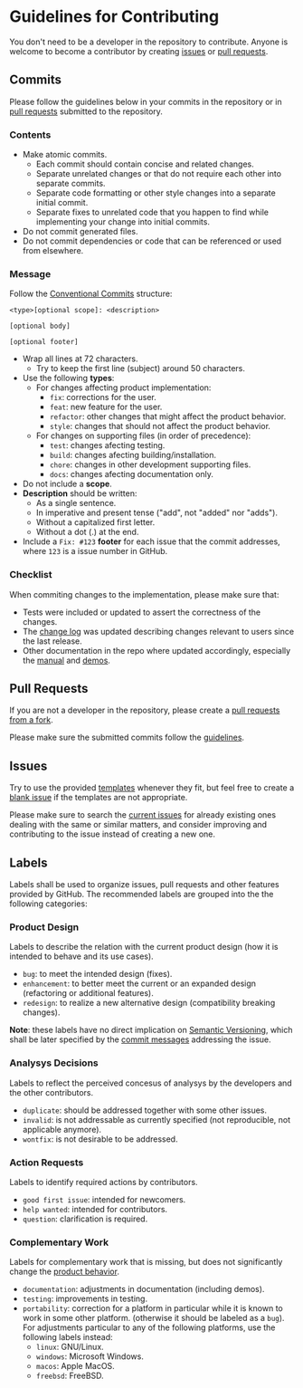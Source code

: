 Guidelines for Contributing
===========================

You don't need to be a developer in the repository to contribute.
Anyone is welcome to become a contributor by creating [issues](#issues) or [pull requests](#pullrequests).

Commits
-------

Please follow the guidelines below in your commits in the repository or in [pull requests](#pullrequests) submitted to the repository.

### Contents

- Make atomic commits.
  - Each commit should contain concise and related changes.
  - Separate unrelated changes or that do not require each other into separate commits.
  - Separate code formatting or other style changes into a separate initial commit.
  - Separate fixes to unrelated code that you happen to find while implementing your change into initial commits.
- Do not commit generated files.
- Do not commit dependencies or code that can be referenced or used from elsewhere.

### Message

Follow the [Conventional Commits](https://conventionalcommits.org/) structure:

```
<type>[optional scope]: <description>

[optional body]

[optional footer]
```

- Wrap all lines at 72 characters.
  - Try to keep the first line (subject) around 50 characters.
- Use the following **types**:
  - For changes affecting product implementation:
    - `fix`: corrections for the user.
    - `feat`: new feature for the user.
    - `refactor`: other changes that might affect the product behavior.
    - `style`: changes that should not affect the product behavior.
  - For changes on supporting files (in order of precedence):
    - `test`: changes afecting testing.
    - `build`: changes afecting building/installation.
    - `chore`: changes in other development supporting files.
    - `docs`: changes afecting documentation only.
- Do not include a **scope**.
- **Description** should be written:
  - As a single sentence.
  - In imperative and present tense ("add", not "added" nor "adds").
  - Without a capitalized first letter.
  - Without a dot (.) at the end.
- Include a `Fix: #123` **footer** for each issue that the commit addresses,
where `123` is a issue number in GitHub.

### Checklist

When commiting changes to the implementation,
please make sure that:

- Tests were included or updated to assert the correctness of the changes.
- The [change log](changelog.md) was updated describing changes relevant to users since the last release.
- Other documentation in the repo where updated accordingly, especially the [manual](manual.md) and [demos](../demo).

Pull Requests
-------------

If you are not a developer in the repository,
please create a [pull requests from a fork](https://docs.github.com/en/github/collaborating-with-pull-requests/proposing-changes-to-your-work-with-pull-requests/creating-a-pull-request-from-a-fork).

Please make sure the submitted commits follow the [guidelines](#commits).

Issues
------

Try to use the provided [templates](https://github.com/renatomaia/coutil/issues/new/choose) whenever they fit,
but feel free to create a [blank issue](https://github.com/renatomaia/coutil/issues/new) if the templates are not appropriate.

Please make sure to search the [current issues](https://www.github.com/renatomaia/coutil/issues) for already existing ones dealing with the same or similar matters,
and consider improving and contributing to the issue instead of creating a new one.

Labels
------

Labels shall be used to organize issues, pull requests and other features provided by GitHub.
The recommended labels are grouped into the the following categories:

### Product Design

Labels to describe the relation with the current product design
(how it is intended to behave and its use cases).

- `bug`: to meet the intended design (fixes).
- `enhancement`: to better meet the current or an expanded design (refactoring or additional features).
- `redesign`: to realize a new alternative design (compatibility breaking changes).

**Note**: these labels have no direct implication on [Semantic Versioning](https://semver.org/spec/v2.0.0.html),
which shall be later specified by the [commit messages](#messages) addressing the issue.

### Analysys Decisions

Labels to reflect the perceived concesus of analysys by the developers and the other contributors.

- `duplicate`: should be addressed together with some other issues.
- `invalid`: is not addressable as currently specified (not reproducible, not applicable anymore).
- `wontfix`: is not desirable to be addressed.

### Action Requests

Labels to identify required actions by contributors.

- `good first issue`: intended for newcomers.
- `help wanted`: intended for contributors.
- `question`: clarification is required.

### Complementary Work

Labels for complementary work that is missing,
but does not significantly change the [product behavior](#productdesign).

- `documentation`: adjustments in documentation (including demos).
- `testing`: improvements in testing.
- `portability`: correction for a platform in particular while it is known to work in some other platform.
(otherwise it should be labeled as a `bug`).
For adjustments particular to any of the following platforms,
use the following labels instead:
	- `linux`: GNU/Linux.
	- `windows`: Microsoft Windows.
	- `macos`: Apple MacOS.
	- `freebsd`: FreeBSD.
